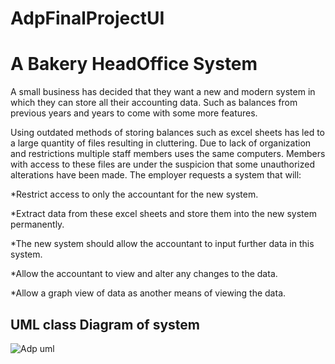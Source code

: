 # AdpFinalProjectUI

# A Bakery HeadOffice System

A small business has decided that they want a new and modern system in which they can store all their accounting data. Such as balances from previous years and years to come with some more features.

Using outdated methods of storing balances such as excel sheets has led to a large quantity of files resulting in cluttering. Due to lack of organization and restrictions multiple staff members uses the same computers. Members with access to these files are under the suspicion that some unauthorized alterations have been made.
The employer requests a system that will:

*Restrict access to only the accountant for the new system.	

*Extract data from these excel sheets and store them into the new system permanently.

*The new system should allow the accountant to input further data in this system.

*Allow the accountant to view and alter any changes to the data.

*Allow a graph view of data as another means of viewing the data.

## UML class Diagram of system

![Adp uml](https://user-images.githubusercontent.com/47378046/56246529-21371980-609a-11e9-83c3-f218869cd914.png)

